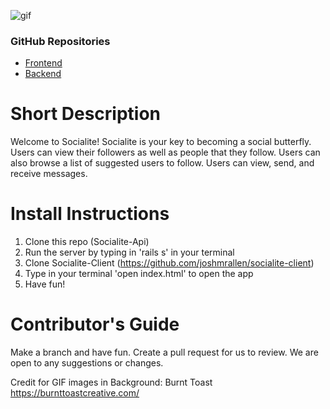 ![gif](./socialite.gif?raw=true)

### GitHub Repositories
- [Frontend](https://github.com/joshmrallen/socialite-client)
- [Backend](https://github.com/joshmrallen/socialite-api)

# Short Description

Welcome to Socialite! Socialite is your key to becoming a social butterfly. Users can view their followers as well as people that they follow. Users can also browse a list of suggested users to follow. Users can view, send, and receive messages. 

# Install Instructions
1) Clone this repo (Socialite-Api)
2) Run the server by typing in 'rails s' in your terminal
3) Clone Socialite-Client (https://github.com/joshmrallen/socialite-client)
4) Type in your terminal 'open index.html' to open the app
5) Have fun!

# Contributor's Guide
Make a branch and have fun. Create a pull request for us to review. We are open to any suggestions or changes. 


Credit for GIF images in Background: Burnt Toast 
https://burnttoastcreative.com/